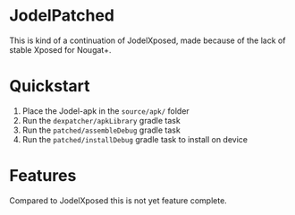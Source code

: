 JodelPatched
============

This is kind of a continuation of JodelXposed, made because of the lack of stable Xposed for Nougat+.


# Quickstart
1. Place the Jodel-apk in the `source/apk/` folder
2. Run the `dexpatcher/apkLibrary` gradle task
3. Run the `patched/assembleDebug` gradle task
4. Run the `patched/installDebug` gradle task to install on device

# Features
Compared to JodelXposed this is not yet feature complete.

